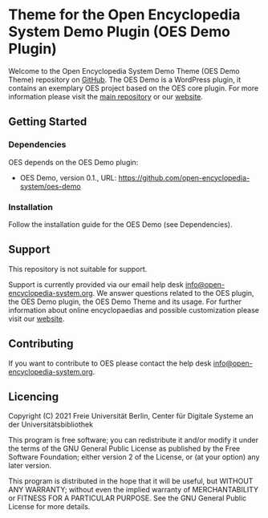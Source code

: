 # Theme for the Open Encyclopedia System Demo Plugin (OES Demo Plugin)

Welcome to the Open Encyclopedia System Demo Theme (OES Demo Theme) repository on [GitHub](https://github.com/open-encyclopedia-system/oes-demo-theme). The OES 
Demo is a WordPress plugin, it contains an exemplary OES project based on the OES core plugin. For more information please visit the [main repository](https://github.com/open-encyclopedia-system/oes-demo) or our [website](http://www.open-encyclopedia-system.org/).

## Getting Started

### Dependencies

OES depends on the OES Demo plugin:
* OES Demo, version 0.1., URL: https://github.com/open-encyclopedia-system/oes-demo

### Installation

Follow the installation guide for the OES Demo (see Dependencies).

## Support

This repository is not suitable for support.

Support is currently provided via our email help desk info@open-encyclopedia-system.org. We answer questions related to 
the OES plugin, the OES Demo plugin, the OES Demo Theme and its usage. For further information about online 
encyclopaedias and possible customization please visit our [website](http://www.open-encyclopedia-system.org/). 

## Contributing

If you want to contribute to OES please contact the help desk info@open-encyclopedia-system.org.

## Licencing

Copyright (C) 2021 Freie Universität Berlin, Center für Digitale Systeme an der Universitätsbibliothek

This program is free software; you can redistribute it and/or modify it under the terms of the GNU General Public License as published by the Free Software Foundation; either version 2 of the License, or (at your option) any later version. 

This program is distributed in the hope that it will be useful, but WITHOUT ANY WARRANTY; without even the implied warranty of MERCHANTABILITY or FITNESS FOR A PARTICULAR PURPOSE.  See the GNU General Public License for more details.